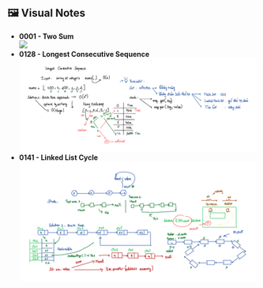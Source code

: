 

## 🖼️ Visual Notes

<!-- IMG:START -->
- **0001 - Two Sum**  
  ![](0001-two-sum/TWOSUM.png)
- **0128 - Longest Consecutive Sequence**  
  ![](0128-longest-consecutive-sequence/LEETCODE128.PNG)
- **0141 - Linked List Cycle**  
  ![](0141-linked-list-cycle/LEETCODE141.png)
<!-- IMG:END -->